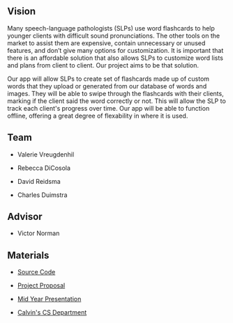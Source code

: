 ## Vision
Many speech-language pathologists (SLPs) use word flashcards to help younger clients with difficult sound pronunciations. The other tools on the market to assist them are expensive, contain unnecessary or unused features, and don’t give many options for customization. It is important that there is an affordable solution that also allows SLPs to customize word lists and plans from client to client. Our project aims to be that solution.

Our app will allow SLPs to create set of flashcards made up of custom words that they upload or generated from our database of words and images. They will be able to swipe through the flashcards with their clients, marking if the client said the word correctly or not. This will allow the SLP to track each client's progress over time. Our app will be able to function offline, offering a great degree of flexability in where it is used.
## Team
- Valerie Vreugdenhil

- Rebecca DiCosola

- David Reidsma

- Charles Duimstra
## Advisor
- Victor Norman
## Materials
- [Source Code](https://github.com/SLP-Flashcards/Flashcards-Client)

- [Project Proposal](https://docs.google.com/document/d/1cyzYqkn7H19TFNwCn8J3qhIjPLxr1mEwQSbIloImwFE)

- [Mid Year Presentation](https://1drv.ms/p/s!AniMRnjjI0yLhI1SRNuB0e0HbmF9WA?e=Yb3nJ8)

- [Calvin's CS Department](https://computing.calvin.edu/)

